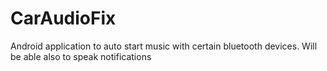# CarAudioFix
Android application to auto start music with certain bluetooth devices. Will be able also to speak notifications
